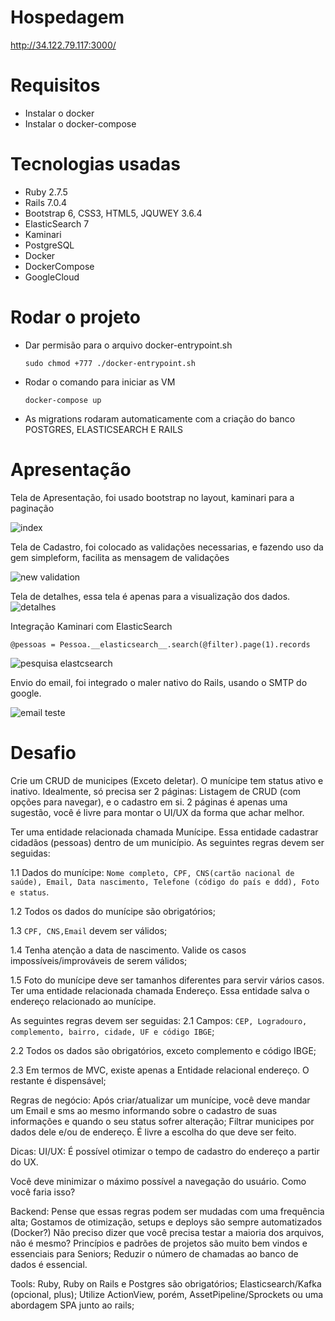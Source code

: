 # Hospedagem

http://34.122.79.117:3000/

# Requisitos
* Instalar o docker
* Instalar o docker-compose

# Tecnologias usadas
* Ruby 2.7.5
* Rails 7.0.4
* Bootstrap 6, CSS3, HTML5, JQUWEY 3.6.4
* ElasticSearch 7
* Kaminari
* PostgreSQL
* Docker
* DockerCompose
* GoogleCloud

# Rodar o projeto
* Dar permisão para o arquivo docker-entrypoint.sh

  `sudo chmod +777 ./docker-entrypoint.sh`
  
* Rodar o comando para iniciar as VM

  `docker-compose up`

* As migrations rodaram automaticamente com a criação do banco POSTGRES, ELASTICSEARCH E RAILS

# Apresentação

Tela de Apresentação, foi usado bootstrap no layout, kaminari para a paginação

![index](https://user-images.githubusercontent.com/13799390/224587181-dcdb1325-b5ac-41a9-bd5e-eab991763841.png)

Tela de Cadastro, foi colocado as validações necessarias, e fazendo uso da gem simpleform, facilita as mensagem de validações

![new validation](https://user-images.githubusercontent.com/13799390/224587184-78d0c061-fd75-42b9-bb69-b4cd22394dbe.png)

Tela de detalhes, essa tela é apenas para a visualização dos dados.
![detalhes](https://user-images.githubusercontent.com/13799390/224587177-ee641cd3-363c-4f37-a77c-06fbbdc5dd5c.png)

Integração Kaminari com ElasticSearch

`@pessoas = Pessoa.__elasticsearch__.search(@filter).page(1).records`

![pesquisa elastcsearch](https://user-images.githubusercontent.com/13799390/224587185-605f38ab-9628-4ffd-ad3c-90e66e44c116.png)

Envio do email, foi integrado o maler nativo do Rails, usando o SMTP do google.

![email teste](https://user-images.githubusercontent.com/13799390/224721592-23f91f47-7989-46ee-b208-5af762843d04.png)





# Desafio
Crie um CRUD de municipes (Exceto deletar). O munícipe tem status ativo e inativo. Idealmente, só precisa ser 2 páginas: Listagem de CRUD (com opções para navegar), e o cadastro em si. 2 páginas é apenas uma sugestão, você é livre para montar o UI/UX da forma que achar melhor. 

Ter uma entidade relacionada chamada Munícipe. Essa entidade cadastrar cidadãos (pessoas) dentro de um município. As seguintes regras devem ser seguidas:

1.1 Dados do munícipe: `Nome completo, CPF, CNS(cartão nacional de saúde), Email, Data nascimento, Telefone (código do país e ddd), Foto e status`. 

1.2 Todos os dados do munícipe são obrigatórios; 

1.3 `CPF, CNS,Email` devem ser válidos; 

1.4 Tenha atenção a data de nascimento. Valide os casos impossíveis/improváveis de serem válidos; 

1.5 Foto do munícipe deve ser tamanhos diferentes para servir vários casos. Ter uma entidade relacionada chamada Endereço. Essa entidade salva o endereço relacionado ao munícipe. 

As seguintes regras devem ser seguidas: 
2.1 Campos: `CEP, Logradouro, complemento, bairro, cidade, UF e código IBGE`; 

2.2 Todos os dados são obrigatórios, exceto complemento e código IBGE; 

2.3 Em termos de MVC, existe apenas a Entidade relacional endereço. O restante é dispensável; 

Regras de negócio: 
Após criar/atualizar um munícipe, você deve mandar um Email e sms ao mesmo informando sobre o cadastro de suas informações e quando o seu status sofrer alteração; Filtrar municipes por dados dele e/ou de endereço. É livre a escolha do que deve ser feito. 

Dicas: 
UI/UX: É possível otimizar o tempo de cadastro do endereço a partir do UX.

Você deve minimizar o máximo possível a navegação do usuário. Como você faria isso? 

Backend: 
Pense que essas regras podem ser mudadas com uma frequência alta; Gostamos de otimização, setups e deploys são sempre automatizados (Docker?) Não preciso dizer que você precisa testar a maioria dos arquivos, não é mesmo? Princípios e padrões de projetos são muito bem vindos e essenciais para Seniors; Reduzir o número de chamadas ao banco de dados é essencial. 

Tools: 
Ruby, Ruby on Rails e Postgres são obrigatórios; Elasticsearch/Kafka (opcional, plus); Utilize ActionView, porém, AssetPipeline/Sprockets ou uma abordagem SPA junto ao rails; 






